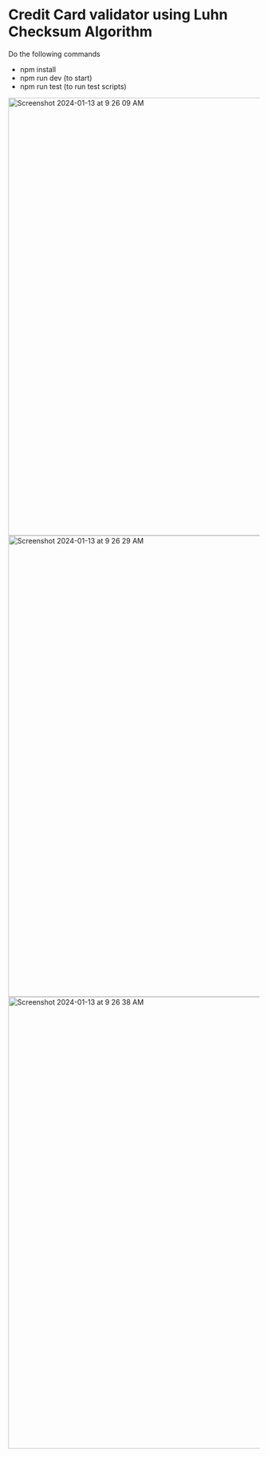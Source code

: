 # Credit Card validator using Luhn Checksum Algorithm

Do the following commands
- npm install
- npm run dev (to start)
- npm run test (to run test scripts)

<img width="875" alt="Screenshot 2024-01-13 at 9 26 09 AM" src="https://github.com/MichaelSSchiller/credit-card-validator/assets/38842472/6102c0be-6c8d-43d6-9fcb-d7b0937d0ad9">
<img width="922" alt="Screenshot 2024-01-13 at 9 26 29 AM" src="https://github.com/MichaelSSchiller/credit-card-validator/assets/38842472/1e2c1407-9989-44d3-a375-9497c8825c4f">
<img width="903" alt="Screenshot 2024-01-13 at 9 26 38 AM" src="https://github.com/MichaelSSchiller/credit-card-validator/assets/38842472/78c95a18-92c1-4e92-b488-e3bd8d50dfad">
